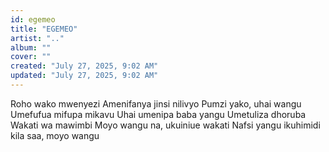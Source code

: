 ```yaml
---
id: egemeo
title: "EGEMEO"
artist: ".."
album: ""
cover: ""
created: "July 27, 2025, 9:02 AM"
updated: "July 27, 2025, 9:02 AM"
---
```


Roho wako mwenyezi
Amenifanya jinsi nilivyo
Pumzi yako, uhai wangu
Umefufua mifupa mikavu
Uhai umenipa baba yangu
Umetuliza dhoruba
Wakati wa mawimbi
Moyo wangu na, ukuiniue wakati
Nafsi yangu ikuhimidi kila saa, moyo wangu